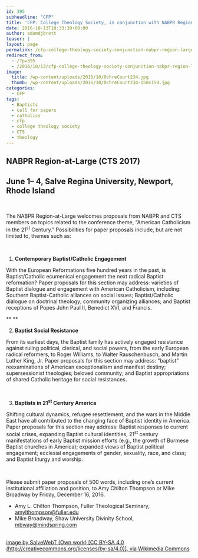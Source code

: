 ```yaml
---
id: 395
subheadline: "CFP"
title: 'CFP: College Theology Society, in conjunction with NABPR Region at Large'
date: 2016-10-13T10:33:39+00:00
author: adamdjbrett
teaser: |
layout: page
permalink: /cfp-college-theology-society-conjunction-nabpr-region-large/
redirect_from:
  - /?p=395
  - /2016/10/13/cfp-college-theology-society-conjunction-nabpr-region-large/
image:
  title: /wp-content/uploads/2016/10/OchreCourt234.jpg
  thumb: /wp-content/uploads/2016/10/OchreCourt234-150x150.jpg
categories:
  - CFP
tags:
  - Baptists
  - call for papers
  - catholics
  - cfp
  - college theology society
  - CTS
  - theology
---
```

## NABPR Region-at-Large (CTS 2017)

## <span data-term="goog_2013402302">June 1– 4</span>, Salve Regina University, Newport, Rhode Island

&nbsp;

The NABPR Region-at-Large welcomes proposals from NABPR and CTS members on topics related to the conference theme, “American Catholicism in the 21<sup>st</sup> Century.” Possibilities for paper proposals include, but are not limited to, themes such as:

&nbsp;

  1. **Contemporary Baptist/Catholic Engagement**

With the European Reformations five hundred years in the past, is Baptist/Catholic ecumenical engagement the next radical Baptist reformation? Paper proposals for this section may address: varieties of Baptist dialogue and engagement with American Catholicism, including: Southern Baptist-Catholic alliances on social issues; Baptist/Catholic dialogue on doctrinal theology; community organizing alliances; and Baptist receptions of Popes John Paul II, Benedict XVI, and Francis.

** **

<ol start="2">
  <li>
    <strong>Baptist Social Resistance</strong>
  </li>
</ol>

From its earliest days, the Baptist family has actively engaged resistance against ruling political, clerical, and social powers, from the early European radical reformers, to Roger Williams, to Walter Rauschenbusch, and Martin Luther King, Jr. Paper proposals for this section may address: “baptist” reexaminations of American exceptionalism and manifest destiny; supersessionist theologies; beloved community; and Baptist appropriations of shared Catholic heritage for social resistances.

&nbsp;

<ol start="3">
  <li>
    <strong>Baptists in 21<sup>st</sup> Century America</strong>
  </li>
</ol>

Shifting cultural dynamics, refugee resettlement, and the wars in the Middle East have all contributed to the changing face of Baptist identity in America. Paper proposals for this section may address: Baptist responses to current social crises, expanding Baptist cultural identities, 21<sup>st</sup> century manifestations of early Baptist mission efforts (e.g., the growth of Burmese Baptist churches in America); expanded views of Baptist political engagement; ecclesial engagements of gender, sexuality, race, and class; and Baptist liturgy and worship.

&nbsp;

Please submit paper proposals of 500 words, including one’s current institutional affiliation and position, to Amy Chilton Thompson or Mike Broadway by Friday, December 16, 2016.

  * Amy L. Chilton Thompson, Fuller Theological Seminary, <amylthompson@fuller.edu>
  * Mike Broadway, Shaw University Divinity School, <mbway@mindspring.com>

&nbsp;  
[image by SalveWebT (Own work) [CC BY-SA 4.0 (http://creativecommons.org/licenses/by-sa/4.0)], via Wikimedia Commons](https://commons.wikimedia.org/wiki/File%3AOchreCourt234.jpg "By SalveWebT (Own work) [CC BY-SA 4.0 (http://creativecommons.org/licenses/by-sa/4.0)], via Wikimedia Commons")

&nbsp;
